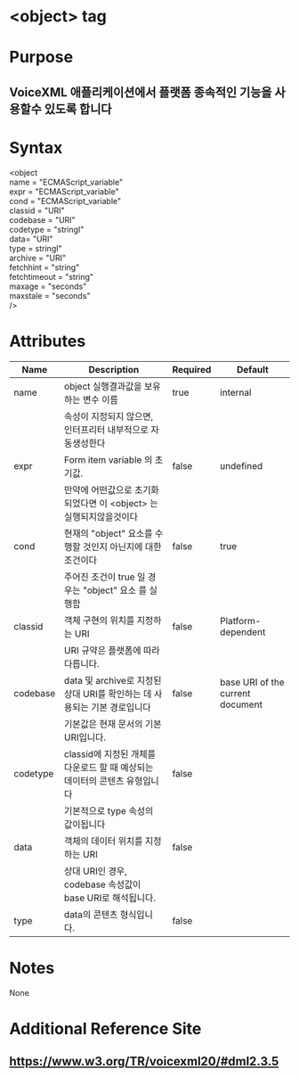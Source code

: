 # \<object> tag
# Purpose 
## VoiceXML 애플리케이션에서 플랫폼 종속적인 기능을 사용할수 있도록 합니다
# Syntax
\<object\
name = "ECMAScript_variable"\
expr = "ECMAScript_variable"\
cond = "ECMAScript_variable"\
classid = "URI"\
codebase = "URI"\
codetype = "stringI"\
data= "URI"\
type = stringI"\
archive = "URI"\
fetchhint = "string"\
fetchtimeout = "string"\
maxage = "seconds"\
maxstale = "seconds"\
/>




# Attributes
|Name |Description |Required |Default|
|-----|------------|---------|-------|
|name|object 실행결과값을 보유하는 변수 이름| true    |  internal   |
|    |속성이 지정되지 않으면, 인터프리터 내부적으로 자동생성한다|||
|expr|Form item variable 의 초기값.|false|undefined|    
|    |만약에 어떤값으로 초기화되었다면 이 \<object> 는실행되지않을것이다 |||
|cond|현재의 "object" 요소를 수행할 것인지 아닌지에 대한 조건이다 |false|true|    
|    |주어진 조건이 true 일 경우는 "object" 요소 를 실행함 |||    
|classid|객체 구현의 위치를 지정하는 URI |false|Platform-dependent|    
|       | URI 규약은 플랫폼에 따라 다릅니다.|||
|codebase|data 및 archive로 지정된 상대 URI를 확인하는 데 사용되는 기본 경로입니다|false|base URI of the current document|   
|        | 기본값은 현재 문서의 기본 URI입니다.|||
|codetype|classid에 지정된 개체를 다운로드 할 때 예상되는 데이터의 콘텐츠 유형입니다|false|
|        |기본적으로 type 속성의 값이됩니다|||
|data|객체의 데이터 위치를 지정하는 URI|false|
|    |상대 URI인 경우, codebase 속성값이 base URI로 해석됩니다.|||
|type|data의 콘텐츠 형식입니다.|false||


# Notes
None

# Additional Reference Site
## https://www.w3.org/TR/voicexml20/#dml2.3.5